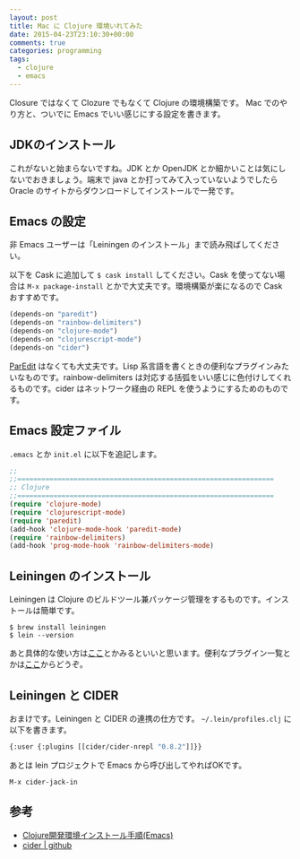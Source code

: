 ```yaml
---
layout: post
title: Mac に Clojure 環境いれてみた
date: 2015-04-23T23:10:30+00:00
comments: true
categories: programming
tags:
  - clojure
  - emacs
---
```


Closure ではなくて Clozure でもなくて Clojure の環境構築です。
Mac でのやり方と、ついでに Emacs でいい感じにする設定を書きます。

## JDKのインストール
これがないと始まらないですね。JDK とか OpenJDK とか細かいことは気にしないでおきましょう。端末で java とか打ってみて入っていないようでしたら Oracle のサイトからダウンロードしてインストールで一発です。

## Emacs の設定
非 Emacs ユーザーは「Leiningen のインストール」まで読み飛ばしてください。

以下を Cask に追加して `$ cask install` してください。Cask を使ってない場合は `M-x package-install` とかで大丈夫です。環境構築が楽になるので Cask おすすめです。

```lisp
(depends-on "paredit")
(depends-on "rainbow-delimiters")
(depends-on "clojure-mode")
(depends-on "clojurescript-mode")
(depends-on "cider")
```

<a href="http://www.daregada.sakuraweb.com/paredit_tutorial_ja.html" target="_blank">ParEdit</a> はなくても大丈夫です。Lisp 系言語を書くときの便利なプラグインみたいなものです。rainbow-delimiters は対応する括弧をいい感じに色付けしてくれるものです。cider はネットワーク経由の REPL を使うようにするためのものです。

## Emacs 設定ファイル
`.emacs` とか `init.el` に以下を追記します。

```lisp
;;
;;================================================================
;; Clojure
;;================================================================
(require 'clojure-mode)
(require 'clojurescript-mode)
(require 'paredit)
(add-hook 'clojure-mode-hook 'paredit-mode)
(require 'rainbow-delimiters)
(add-hook 'prog-mode-hook 'rainbow-delimiters-mode)
```

## Leiningen のインストール
Leiningen は Clojure のビルドツール兼パッケージ管理をするものです。インストールは簡単です。

    $ brew install leiningen
    $ lein --version

あと具体的な使い方は<a href="http://clojournal.com/entry/54e42e79e4b07686596991c1" target="_blank">ここ</a>とかみるといいと思います。便利なプラグイン一覧とかは<a href="https://github.com/technomancy/leiningen/wiki/Plugins" target="_blank">ここ</a>からどうぞ。

## Leiningen と CIDER
おまけです。Leiningen と CIDER の連携の仕方です。
`~/.lein/profiles.clj` に以下を書きます。

```lisp
{:user {:plugins [[cider/cider-nrepl "0.8.2"]]}}
```

あとは lein プロジェクトで Emacs から呼び出してやればOKです。

    M-x cider-jack-in

## 参考
- <a href="http://matstani.github.io/blog/2013/04/19/clojure-dev-env-emacs/" target="_blank">Clojure開発環境インストール手順(Emacs)</a>
- <a href="https://github.com/clojure-emacs/cider" target="_blank">cider | github</a>
